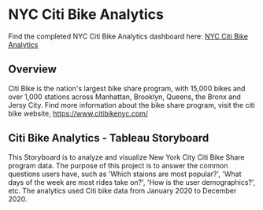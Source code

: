 # NYC Citi Bike Analytics

Find the completed NYC Citi Bike Analytics dashboard here: [NYC Citi Bike Analytics](https://public.tableau.com/profile/sooyeon.kim#!/vizhome/citi-bike-analytics_16150734273910/NYCCitiBikeAnalytics/)


## Overview
Citi Bike is the nation's largest bike share program, with 15,000 bikes and over 1,000 stations across Manhattan, Brooklyn, Queens, the Bronx and Jersy City. Find more information about the bike share program, visit the citi bike website, https://www.citibikenyc.com/

## Citi Bike Analytics - Tableau Storyboard
This Storyboard is to analyze and visualize New York City Citi Bike Share program data. The purpose of this project is to answer the common questions users have, such as  'Which staions are most popular?', 'What days of the week are most rides take on?', 'How is the user demographics?', etc. The analytics used Citi bike data from January 2020 to December 2020.
